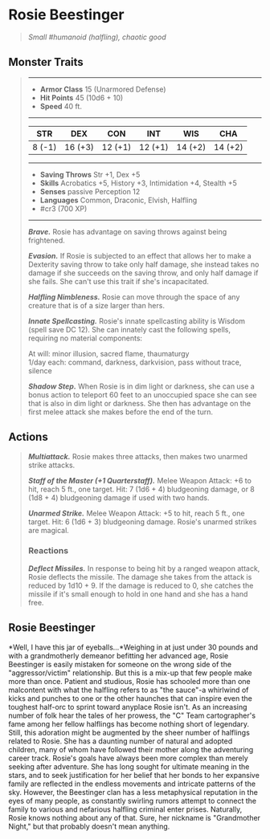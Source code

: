 # Rosie Beestinger
>*Small #humanoid (halfling), chaotic good*
## Monster Traits
>___
>- **Armor Class** 15 (Unarmored Defense)
>- **Hit Points** 45 (10d6 + 10)
>- **Speed** 40 ft.
>___
>|STR|DEX|CON|INT|WIS|CHA|
>|:---:|:---:|:---:|:---:|:---:|:---:|
>|8 (-1)|16 (+3)|12 (+1)|12 (+1)|14 (+2)|14 (+2)|
>___
>- **Saving Throws** Str +1, Dex +5
>- **Skills** Acrobatics +5, History +3, Intimidation +4, Stealth +5
>- **Senses** passive Perception 12
>- **Languages** Common, Draconic, Elvish, Halfling
>- #cr3 (700 XP)
>___
>***Brave.*** Rosie has advantage on saving throws against being frightened.  
>
>***Evasion.*** If Rosie is subjected to an effect that allows her to make a Dexterity saving throw to take only half damage, she instead takes no damage if she succeeds on the saving throw, and only half damage if she fails. She can't use this trait if she's incapacitated.  
>
>***Halfling Nimbleness.*** Rosie can move through the space of any creature that is of a size larger than hers.  
>
>***Innate Spellcasting.*** Rosie's innate spellcasting ability is Wisdom (spell save DC 12). She can innately cast the following spells, requiring no material components:  
>
>At will: minor illusion, sacred flame, thaumaturgy  
>1/day each: command, darkness, darkvision, pass without trace, silence  
>
>
>***Shadow Step.*** When Rosie is in dim light or darkness, she can use a bonus action to teleport 60 feet to an unoccupied space she can see that is also in dim light or darkness. She then has advantage on the first melee attack she makes before the end of the turn.  
>
## Actions
>***Multiattack.*** Rosie makes three attacks, then makes two unarmed strike attacks.  
>
>***Staff of the Master (+1 Quarterstaff).*** Melee Weapon Attack: +6 to hit, reach 5 ft., one target. Hit: 7 (1d6 + 4) bludgeoning damage, or 8 (1d8 + 4) bludgeoning damage if used with two hands.  
>
>***Unarmed Strike.*** Melee Weapon Attack: +5 to hit, reach 5 ft., one target. Hit: 6 (1d6 + 3) bludgeoning damage. Rosie's unarmed strikes are magical.  
>
>### Reactions
>***Deflect Missiles.*** In response to being hit by a ranged weapon attack, Rosie deflects the missile. The damage she takes from the attack is reduced by 1d10 + 9. If the damage is reduced to 0, she catches the missile if it's small enough to hold in one hand and she has a hand free.
## Rosie Beestinger
*Well, I have this jar of eyeballs...*Weighing in at just under 30 pounds and with a grandmotherly demeanor befitting her advanced age, Rosie Beestinger is easily mistaken for someone on the wrong side of the "aggressor/victim" relationship. But this is a mix-up that few people make more than once. Patient and studious, Rosie has schooled more than one malcontent with what the halfling refers to as "the sauce"-a whirlwind of kicks and punches to one or the other haunches that can inspire even the toughest half-orc to sprint toward anyplace Rosie isn't. As an increasing number of folk hear the tales of her prowess, the "C" Team cartographer's fame among her fellow halflings has become nothing short of legendary. Still, this adoration might be augmented by the sheer number of halflings related to Rosie. She has a daunting number of natural and adopted children, many of whom have followed their mother along the adventuring career track.
Rosie's goals have always been more complex than merely seeking after adventure. She has long sought for ultimate meaning in the stars, and to seek justification for her belief that her bonds to her expansive family are reflected in the endless movements and intricate patterns of the sky. However, the Beestinger clan has a less metaphysical reputation in the eyes of many people, as constantly swirling rumors attempt to connect the family to various and nefarious halfling criminal enter prises. Naturally, Rosie knows nothing about any of that. Sure, her nickname is "Grandmother Night," but that probably doesn't mean anything.
